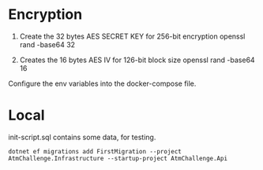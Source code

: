# Encryption

1. Create the 32 bytes AES SECRET KEY for 256-bit encryption
openssl rand -base64 32

2. Creates the 16 bytes AES IV for 126-bit block size
openssl rand -base64 16

Configure the env variables into the docker-compose file.

# Local

init-script.sql contains some data, for testing.

`dotnet ef migrations add FirstMigration --project AtmChallenge.Infrastructure --startup-project AtmChallenge.Api`